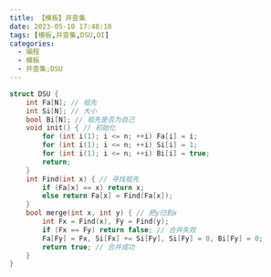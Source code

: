 ```yaml
---
title: 【模板】并查集
date: 2023-05-10 17:48:18
tags: [模板,并查集,DSU,OI]
categories:
  - 编程
  - 模板
  - 并查集;DSU
---
```

```cpp
struct DSU {
	int Fa[N]; // 祖先
	int Si[N]; // 大小
	bool Bi[N]; // 祖先是否为自己
	void init() { // 初始化
		for (int i(1); i <= n; ++i) Fa[i] = i;
		for (int i(1); i <= n; ++i) Si[i] = 1;
		for (int i(1); i <= n; ++i) Bi[i] = true;
		return;
	}
	int Find(int x) { // 寻找祖先
		if (Fa[x] == x) return x;
		else return Fa[x] = Find(Fa[x]);
	}
	bool merge(int x, int y) { // 把y归到x
		int Fx = Find(x), Fy = Find(y);
		if (Fx == Fy) return false; // 合并失败
		Fa[Fy] = Fx, Si[Fx] += Si[Fy], Si[Fy] = 0, Bi[Fy] = 0;
		return true; // 合并成功
	}
} 
```
<script src="https://giscus.app/client.js"
        data-repo="kimi0705/kimi0705.github.io"
        data-repo-id="R_kgDOJfkTvA"
        data-category="Q&A"
        data-category-id="DIC_kwDOJfkTvM4CWmkN"
        data-mapping="pathname"
        data-strict="0"
        data-reactions-enabled="1"
        data-emit-metadata="0"
        data-input-position="bottom"
        data-theme="preferred_color_scheme"
        data-lang="zh-CN"
        data-loading="lazy"
        crossorigin="anonymous"
        async>
</script>
